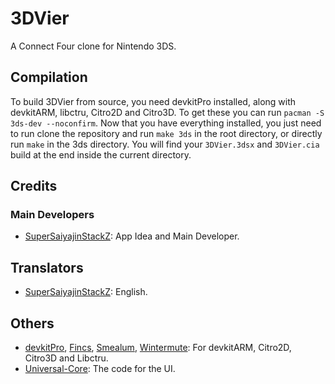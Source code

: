 # 3DVier
A Connect Four clone for Nintendo 3DS.

## Compilation

To build 3DVier from source, you need devkitPro installed, along with devkitARM, libctru, Citro2D and Citro3D. To get these you can run `pacman -S 3ds-dev --noconfirm`. Now that you have everything installed, you just need to run clone the repository and run `make 3ds` in the root directory, or directly run `make` in the 3ds directory. You will find your `3DVier.3dsx` and `3DVier.cia` build at the end inside the current directory.

## Credits
### Main Developers
- [SuperSaiyajinStackZ](https://github.com/SuperSaiyajinStackZ): App Idea and Main Developer.

## Translators
- [SuperSaiyajinStackZ](https://github.com/SuperSaiyajinStackZ): English.

## Others
- [devkitPro](https://github.com/devkitPro), [Fincs](https://github.com/fincs), [Smealum](https://github.com/smealum), [Wintermute](https://github.com/WinterMute): For devkitARM, Citro2D, Citro3D and Libctru.
- [Universal-Core](https://github.com/Universal-Team/Universal-Core): The code for the UI.